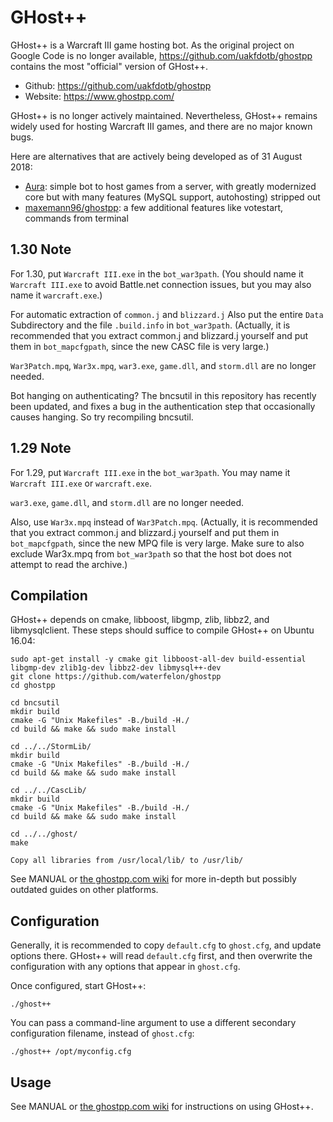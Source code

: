 GHost++
=======

GHost++ is a Warcraft III game hosting bot. As the original project on Google Code is no longer available, https://github.com/uakfdotb/ghostpp contains the most "official" version of GHost++.

* Github: https://github.com/uakfdotb/ghostpp
* Website: https://www.ghostpp.com/

GHost++ is no longer actively maintained. Nevertheless, GHost++ remains widely used for hosting Warcraft III games, and there are no major known bugs.

Here are alternatives that are actively being developed as of 31 August 2018:

* [Aura](https://github.com/Josko/aura-bot/): simple bot to host games from a server, with greatly modernized core but with many features (MySQL support, autohosting) stripped out
* [maxemann96/ghostpp](https://github.com/maxemann96/ghostpp): a few additional features like votestart, commands from terminal

1.30 Note
---------

For 1.30, put `Warcraft III.exe` in the `bot_war3path`. (You should name it `Warcraft III.exe` to avoid Battle.net connection issues, but you may also name it `warcraft.exe`.)

For automatic extraction of `common.j` and `blizzard.j` Also put the entire `Data` Subdirectory and the file `.build.info` in `bot_war3path`. (Actually, it is recommended that you extract common.j and blizzard.j yourself and put them in `bot_mapcfgpath`, since the new CASC file is very large.)

`War3Patch.mpq`, `War3x.mpq`, `war3.exe`, `game.dll`, and `storm.dll` are no longer needed.

Bot hanging on authenticating? The bncsutil in this repository has recently been updated, and fixes a bug in the authentication step that occasionally causes hanging. So try recompiling bncsutil.

1.29 Note
---------

For 1.29, put `Warcraft III.exe` in the `bot_war3path`. You may name it `Warcraft III.exe` or `warcraft.exe`.

`war3.exe`, `game.dll`, and `storm.dll` are no longer needed.

Also, use `War3x.mpq` instead of `War3Patch.mpq`. (Actually, it is recommended that you extract common.j and blizzard.j yourself and put them in `bot_mapcfgpath`, since the new MPQ file is very large. Make sure to also exclude War3x.mpq from `bot_war3path` so that the host bot does not attempt to read the archive.)

Compilation
-----------

GHost++ depends on cmake, libboost, libgmp, zlib, libbz2, and libmysqlclient. These steps should suffice to compile GHost++ on Ubuntu 16.04:

	sudo apt-get install -y cmake git libboost-all-dev build-essential libgmp-dev zlib1g-dev libbz2-dev libmysql++-dev
	git clone https://github.com/waterfelon/ghostpp
	cd ghostpp

    cd bncsutil
    mkdir build
    cmake -G "Unix Makefiles" -B./build -H./
    cd build && make && sudo make install

    cd ../../StormLib/
    mkdir build
    cmake -G "Unix Makefiles" -B./build -H./
    cd build && make && sudo make install

    cd ../../CascLib/
    mkdir build
    cmake -G "Unix Makefiles" -B./build -H./
    cd build && make && sudo make install

	cd ../../ghost/
	make
 
    Copy all libraries from /usr/local/lib/ to /usr/lib/


See MANUAL or [the ghostpp.com wiki](https://www.ghostpp.com/wiki/index.php?title=Main_Page) for more in-depth but possibly outdated guides on other platforms.

Configuration
-------------

Generally, it is recommended to copy `default.cfg` to `ghost.cfg`, and update options there. GHost++ will read `default.cfg` first, and then overwrite the configuration with any options that appear in `ghost.cfg`.

Once configured, start GHost++:

	./ghost++

You can pass a command-line argument to use a different secondary configuration filename, instead of `ghost.cfg`:

	./ghost++ /opt/myconfig.cfg

Usage
-----

See MANUAL or [the ghostpp.com wiki](https://www.ghostpp.com/wiki/index.php?title=Main_Page) for instructions on using GHost++.
